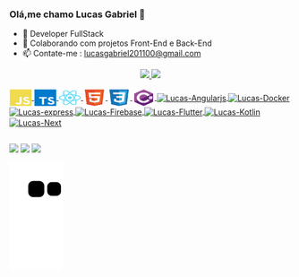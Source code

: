 ### Olá,me chamo Lucas Gabriel 👋



- 🔭 Developer FullStack
- 👯 Colaborando com projetos Front-End e Back-End
- 📫 Contate-me : lucasgabriel201100@gmail.com


<div align="center">
  <a href="https://github.com/Lucas-Gabriel2A">
  <img height="180em" src="https://github-readme-stats.vercel.app/api?username=Lucas-Gabriel2A&show_icons=true&theme=blue-green&include_all_commits=true&count_private=true"/>
  <img height="180em" src="https://github-readme-stats.vercel.app/api/top-langs/?username=Lucas-Gabriel2A&layout=compact&langs_count=7&theme=blue-green"/>
</div>
<div style="display: inline_block"><br>
  <img align="center" alt="Lucas-Js" height="30" width="40" src="https://raw.githubusercontent.com/devicons/devicon/master/icons/javascript/javascript-plain.svg">
  <img align="center" alt="Lucas-Ts" height="30" width="40" src="https://raw.githubusercontent.com/devicons/devicon/master/icons/typescript/typescript-plain.svg">
  <img align="center" alt="Lucas-React" height="30" width="40" src="https://raw.githubusercontent.com/devicons/devicon/master/icons/react/react-original.svg">
  <img align="center" alt="Lucas-HTML" height="30" width="40" src="https://raw.githubusercontent.com/devicons/devicon/master/icons/html5/html5-original.svg">
  <img align="center" alt="Lucas-CSS" height="30" width="40" src="https://raw.githubusercontent.com/devicons/devicon/master/icons/css3/css3-original.svg">
  <img align="center" alt="Lucas-Csharp" height="30" width="40" src="https://raw.githubusercontent.com/devicons/devicon/master/icons/csharp/csharp-original.svg">
  <img align = "center" alt = "Lucas-Angularjs" height="30" width="40" src="https://cdn.jsdelivr.net/gh/devicons/devicon/icons/angularjs/angularjs-original.svg" />
   <img align = "center" alt = "Lucas-Docker" height="30" width="40" src="https://cdn.jsdelivr.net/gh/devicons/devicon/icons/docker/docker-plain-wordmark.svg" />
   <img align = "center" alt = "Lucas-express" height="30" width="40" src="https://cdn.jsdelivr.net/gh/devicons/devicon/icons/express/express-original-wordmark.svg" />
     <img align = "center" alt = "Lucas-Firebase" height="30" width="40" src="https://cdn.jsdelivr.net/gh/devicons/devicon/icons/firebase/firebase-plain-wordmark.svg" />
     <img align = "center" alt = "Lucas-Flutter" height="30" width="40" src="https://cdn.jsdelivr.net/gh/devicons/devicon/icons/flutter/flutter-original.svg" />
     <img align = "center" alt = "Lucas-Kotlin" height="30" width="40" src="https://cdn.jsdelivr.net/gh/devicons/devicon/icons/kotlin/kotlin-original.svg" />
   <img align = "center" alt = "Lucas-Next" height="30" width="40" src="https://cdn.jsdelivr.net/gh/devicons/devicon/icons/nextjs/nextjs-original-wordmark.svg" />
 
</div>
  
  ##
 
<div> 
  
  <a href="https://instagram.com/lucasgabri_" target="_blank"><img src="https://img.shields.io/badge/-Instagram-%23E4405F?style=for-the-badge&logo=instagram&logoColor=white" target="_blank"></a>
  <a href = "mailto:lucasgabriel201100@gmail.com"><img src="https://img.shields.io/badge/-Gmail-%23333?style=for-the-badge&logo=gmail&logoColor=white" target="_blank"></a>
  <a href="https://www.linkedin.com/in/lucas-gabriel-26b2b5227/" target="_blank"><img src="https://img.shields.io/badge/-LinkedIn-%230077B5?style=for-the-badge&logo=linkedin&logoColor=white" target="_blank"></a> 
 
   ![Snake animation](https://github.com/Lucas-Gabriel2A/Lucas-Gabriel2A/blob/output/github-contribution-grid-snake.svg)
 
</div>
